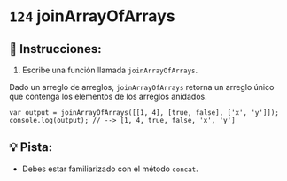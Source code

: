 # `124` joinArrayOfArrays

## 📝 Instrucciones:

1. Escribe una función llamada `joinArrayOfArrays`.

Dado un arreglo de arreglos, `joinArrayOfArrays` retorna un arreglo único que contenga los elementos de los arreglos anidados.

```Js
var output = joinArrayOfArrays([[1, 4], [true, false], ['x', 'y']]);
console.log(output); // --> [1, 4, true, false, 'x', 'y']
```
## :bulb: Pista:

+ Debes estar familiarizado con el método `concat`. 